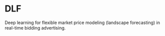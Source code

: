 # DLF
Deep learning for flexible market price modeling (landscape forecasting) in real-time bidding advertising.
